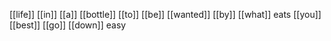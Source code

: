 [[life]] [[in]] [[a]] [[bottle]]
[[to]] [[be]] [[wanted]] [[by]] [[what]] eats [[you]]
[[best]] [[go]] [[down]] easy